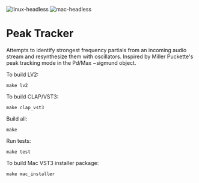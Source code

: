 ![linux-headless](https://github.com/ctsexton/peak-tracker/actions/workflows/linux-headless.yaml/badge.svg)
![mac-headless](https://github.com/ctsexton/peak-tracker/actions/workflows/mac-headless.yaml/badge.svg)
# Peak Tracker

Attempts to identify strongest frequency partials from an incoming audio stream and resynthesize them with oscillators. Inspired by Miller Puckette's peak tracking mode in the Pd/Max ~sigmund object.

To build LV2:
```
make lv2
```

To build CLAP/VST3:
```
make clap_vst3
```

Build all:
```
make
```

Run tests:
```
make test
```

To build Mac VST3 installer package:
```
make mac_installer
```
